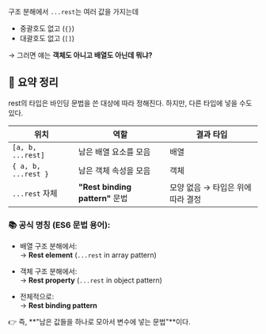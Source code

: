 구조 분해에서 `...rest`는 여러 값을 가지는데

- 중괄호도 없고 (`{}`)
- 대괄호도 없고 (`[]`)  

→ 그러면 얘는 **객체도 아니고 배열도 아닌데 뭐냐?**

## 🎯 요약 정리

rest의 타입은 바인딩 문법을 쓴 대상에 따라 정해진다.
하지만, 다른 타입에 넣을 수도 있다.

| 위치                  | 역할                            | 결과 타입                |
| ------------------- | ----------------------------- | -------------------- |
| `[a, b, ...rest]`   | 남은 배열 요소를 모음                  | 배열                   |
| `{ a, b, ...rest }` | 남은 객체 속성을 모음                  | 객체                   |
| `...rest` 자체        | **"Rest binding pattern"** 문법 | 모양 없음 → 타입은 위에 따라 결정 |

### 📚 공식 명칭 (ES6 문법 용어):

- 배열 구조 분해에서:  
    → **Rest element** (`...rest` in array pattern)
    
- 객체 구조 분해에서:  
    → **Rest property** (`...rest` in object pattern)
    
- 전체적으로:  
    → **Rest binding pattern**


👉 즉, **"남은 값들을 하나로 모아서 변수에 넣는 문법"**이다.